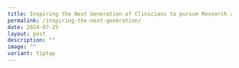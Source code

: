 ```yaml
---
title: Inspiring the Next Generation of Clinicians to pursue Research and Innovation
permalink: /inspiring-the-next-generation/
date: 2024-07-25
layout: post
description: ""
image: ""
variant: tiptap
---
```

